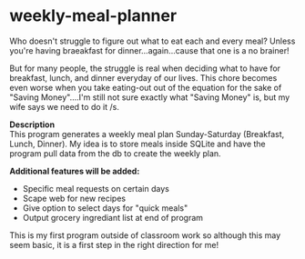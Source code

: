 # weekly-meal-planner

Who doesn't struggle to figure out what to eat each and every meal? Unless you're having braeakfast for dinner...again...cause that one is a no brainer! 

But for many people, the struggle is real when deciding what to have for breakfast, lunch, and dinner everyday of our lives. This chore becomes even worse when you take eating-out out of the equation for the sake of "Saving Money"....I'm still not sure exactly what "Saving Money" is, but my wife says we need to do it /s. 

<b>Description</b><br/>
This program generates a weekly meal plan Sunday-Saturday (Breakfast, Lunch, Dinner). My idea is to store meals inside SQLite and have the program pull data from the db to create the weekly plan.

<b>Additional features will be added:</b>
<ul>
  <li>Specific meal requests on certain days</li>
  <li>Scape web for new recipes</li>
  <li>Give option to select days for "quick meals"</li>
  <li>Output grocery ingrediant list at end of program</li>
 </ul>


 This is my first program outside of classroom work so although this may seem basic, it is a first step in the right direction for me! 
